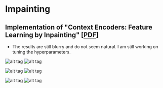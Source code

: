 # Impainting
## Implementation of "Context Encoders: Feature Learning by Inpainting" [[PDF](http://www.cs.berkeley.edu/~pathak/papers/cvpr16.pdf)]

* The results are still blurry and do not seem natural. I am still working on tuning the hyperparameters.

![alt tag](https://github.com/jazzsaxmafia/Impainting/blob/master/results/imagenet/img_27.ori.jpg) ![alt tag](https://github.com/jazzsaxmafia/Impainting/blob/master/results/imagenet/img_27.20.jpg)

![alt tag](https://github.com/jazzsaxmafia/Impainting/blob/master/results/imagenet/img_48.ori.jpg) ![alt tag](https://github.com/jazzsaxmafia/Impainting/blob/master/results/imagenet/img_48.20.jpg)

![alt tag](https://github.com/jazzsaxmafia/Impainting/blob/master/results/imagenet/img_50.ori.jpg) ![alt tag](https://github.com/jazzsaxmafia/Impainting/blob/master/results/imagenet/img_50.20.jpg)
